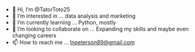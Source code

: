 - 👋 Hi, I’m @TatorToto25
- 👀 I’m interested in ... data analysis and marketing
- 🌱 I’m currently learning ... Python, mostly
- 💞️ I’m looking to collaborate on ... Expanding my skills and maybe even changing careers
- 📫 How to reach me ... lnpeterson89@gmail.com

<!---
TatorToto25/TatorToto25 is a ✨ special ✨ repository because its `README.md` (this file) appears on your GitHub profile.
You can click the Preview link to take a look at your changes.
--->
